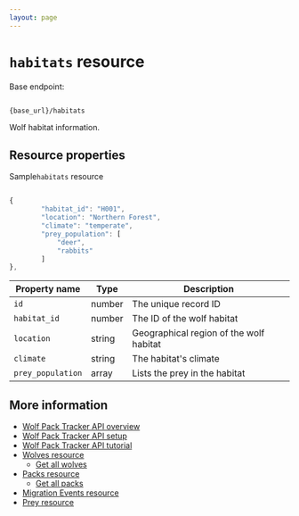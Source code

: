 ```yaml
---
layout: page
---
```


# `habitats` resource

Base endpoint:

```shell

{base_url}/habitats
```

Wolf habitat information.

## Resource properties

Sample`habitats` resource

```js

{
        "habitat_id": "H001",
        "location": "Northern Forest",
        "climate": "temperate",
        "prey_population": [
            "deer",
            "rabbits"
        ]
},
```

| Property name | Type | Description |
| ------------- | ----------- | ----------- |
| `id`	|number	|The unique record ID|
| `habitat_id` | number | The ID of the wolf habitat|
| `location` | string | Geographical region of the wolf habitat|
| `climate` | string | The habitat's climate|
| `prey_population` | array | Lists the prey in the habitat|

## More information

* [Wolf Pack Tracker API overview](../index.md)
* [Wolf Pack Tracker API setup](../getting-started.md)
* [Wolf Pack Tracker API tutorial](../tutorials/tutorials.md)
* [Wolves resource](wolves.md)
    * [Get all wolves](wolves-get-all.md)
* [Packs resource](packs.md)
    * [Get all packs](packs-get-all.md)
* [Migration Events resource](migration-events.md)
* [Prey resource](prey.md)
